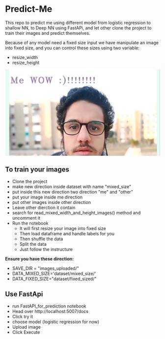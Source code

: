 # Predict-Me

This repo to predict me using different model from logistic regression to shallow NN, to Deep NN using FastAPi, and let other clone the project to train their images and predict themselves.

Because of any model need a fixed size input we have manipulate an image into fixed size, and you can control these sizes using two variable:
- resize_width
- resize_height 

![Predict Me](images/me.png)

## To train your images
- Clone the project
- make new direction inside dataset with name "mixed_size"
- put inside this new direction two direction "me" and "other"
- put your image inside me direction
- put other images inside other direction
- Leave other dierction it contain 
- search for read_mixed_width_and_height_images() method and uncomment it
- Run the notebook
	- It will first resize your image into fixed size
	- Then load dataframe and handle labels for you
	- Then shuffle the data
	- Split the data
	- Just follow the instructure

**Ensure you have these direction:**

- SAVE_DIR = "images_uploaded/"
- DATA_MIXED_SIZE='dataset/mixed_size/'
- DATA_FIXED_SIZE="dataset/fixed_sized/"


## Use FastApi
- run FastAPI_for_prediction notebook
- Head over http://localhost:5007/docs
- Click try it
- choose model (logistic regression for now)
- Upload image
- Click Execute

